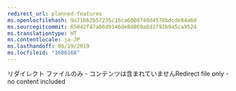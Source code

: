 ```yaml
---
redirect_url: planned-features
ms.openlocfilehash: 9a71b62b57235c15ca6008740d4578bdcde84a6d
ms.sourcegitcommit: 65042f47a66d9146de8d869a6d1f92b9a5ca9524
ms.translationtype: HT
ms.contentlocale: ja-JP
ms.lasthandoff: 06/19/2019
ms.locfileid: "1686168"
---
```

<span data-ttu-id="eb062-101">リダイレクト ファイルのみ - コンテンツは含まれていません</span><span class="sxs-lookup"><span data-stu-id="eb062-101">Redirect file only - no content included</span></span>